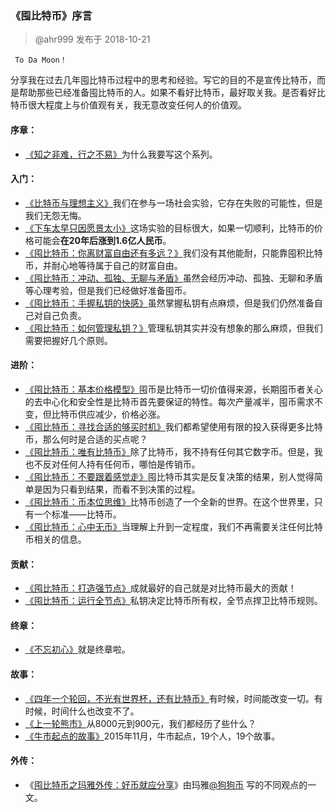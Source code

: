 ### 《​囤比特币》序言 ###
> @ahr999    发布于 2018-10-21

     To Da Moon！

分享我在过去几年囤比特币过程中的思考和经验。写它的目的不是宣传比特币，而是帮助那些已经准备囤比特币的人。如果不看好比特币，最好取关我。是否看好比特币很大程度上与价值观有关，我无意改变任何人的价值观。

#### 序章： ####

- [《知之非难，行之不易》](知之非难，行之不易.md)为什么我要写这个系列。
#### 入门： ####

- [《比特币与理想主义》](比特币与理想主义.md)我们在参与一场社会实验，它存在失败的可能性，但是我们无怨无悔。
- [《下车太早只因愿景太小》](下车太早只因愿景太小.md)这场实验的目标很大，如果一切顺利，比特币的价格可能会**在20年后涨到1.6亿人民币**。
- [《囤比特币：你离财富自由还有多远？》](囤比特币：你离财富自由还有多远？.md)我们没有其他能耐，只能靠囤积比特币，并耐心地等待属于自己的财富自由。
- [《囤比特币：冲动、孤独、无聊与矛盾》](囤比特币：冲动、孤独、无聊与矛盾.md)虽然会经历冲动、孤独、无聊和矛盾等心理考验，但是我们已经做好准备囤币。
- [《囤比特币：手握私钥的快感》](囤比特币：手握私钥的快感.md)虽然掌握私钥有点麻烦，但是我们仍然准备自己对自己负责。
- [《囤比特币：如何管理私钥？》](囤比特币：如何管理私钥？.md)管理私钥其实并没有想象的那么麻烦，但我们需要把握好几个原则。
#### 进阶： ####

- [《囤比特币：基本价格模型》](囤比特币：基本价格模型.md)囤币是比特币一切价值得来源，长期囤币者关心的去中心化和安全性是比特币首先要保证的特性。每次产量减半，囤币需求不变，但比特币供应减少，价格必涨。
- [《囤比特币：寻找合适的够买时机》](囤比特币：寻找合适的够买时机.md)我们都希望使用有限的投入获得更多比特币，那么何时是合适的买点呢？
- [《囤比特币：唯有比特币》](囤比特币：唯有比特币.md)除了比特币，我不持有任何其它数字币。但是，我也不反对任何人持有任何币，哪怕是传销币。
- [《囤比特币：不要跟着感觉走》](囤比特币：不要跟着感觉走.md)囤比特币其实是反复决策的结果，别人觉得简单是因为只看到结果，而看不到决策的过程。
- [《囤比特币：币本位思维》](囤比特币：币本位思维.md)比特币创造了一个全新的世界。在这个世界里，只有一个标准——比特币。
- [《囤比特币：心中无币》](囤比特币：心中无币.md)当理解上升到一定程度，我们不再需要关注任何比特币相关的信息。
#### 贡献： ####

- [《囤比特币：打造强节点》](囤比特币：打造强节点.md)成就最好的自己就是对比特币最大的贡献！
- [《囤比特币：运行全节点》](囤比特币：运行全节点.md)私钥决定比特币所有权，全节点捍卫比特币规则。
#### 终章： ####
- [《不忘初心》](不忘初心.md)就是终章啦。
#### 故事： ​
- [《四年一个轮回，不光有世界杯，还有比特币》](四年一个轮回，不光有世界杯，还有比特币)有时候，时间能改变一切。有时候，时间什么也改变不了。
- [《上一轮熊市》](上一轮熊市.md)从8000元到900元，我们都经历了些什么？
- [《牛市起点的故事》](牛市起点的故事.md)2015年11月，牛市起点，19个人，19个故事。

#### **外传：**

- 《[囤比特币之玛雅外传：好币就应分享](https://weibo.com/ttarticle/p/show?id=2309404297682301626031)》由玛雅[@狗狗币](https://weibo.com/jdoge) 写的不同观点的一文。